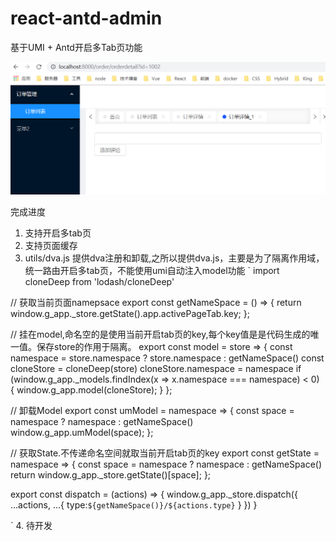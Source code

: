 # react-antd-admin

基于UMI + Antd开启多Tab页功能

<img src="https://github.com/FourLeafClover/react-antd-admin/raw/master/src/assets/images/readme1.png" />

完成进度

1. 支持开启多tab页
2. 支持页面缓存
3. utils/dva.js 提供dva注册和卸载,之所以提供dva.js，主要是为了隔离作用域，统一路由开启多tab页，不能使用umi自动注入model功能
`
import cloneDeep from 'lodash/cloneDeep'

// 获取当前页面namepsace
export const getNameSpace = () => {
  return window.g_app._store.getState().app.activePageTab.key;
};

// 挂在model,命名空的是使用当前开启tab页的key,每个key值是是代码生成的唯一值。保存store的作用于隔离。
export const model = store => {
  const namespace = store.namespace
    ? store.namespace
    : getNameSpace()
  const cloneStore = cloneDeep(store)
  cloneStore.namespace = namespace
  if (window.g_app._models.findIndex(x => x.namespace === namespace) < 0) {
    window.g_app.model(cloneStore);
  }
};

// 卸载Model
export const umModel = namespace => {
  const space = namespace ? namespace : getNameSpace()
  window.g_app.umModel(space);
};

// 获取State.不传递命名空间就取当前开启tab页的key
export const getState = namespace => {
  const space = namespace ? namespace : getNameSpace()
  return window.g_app._store.getState()[space];
};

export const dispatch = (actions) => {
  window.g_app._store.dispatch({
    ...actions,
    ...{
      type:`${getNameSpace()}/${actions.type}`
    }
  })
}

`
4. 待开发
